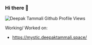 ### Hi there 👋

![Deepak Tammali Github Profile Views](https://github-views-worker.deode.workers.dev/user/deepaktammali/views?timestamp=1682745188)

Working/ Worked on:  

- https://mystic.deepaktammali.space/
